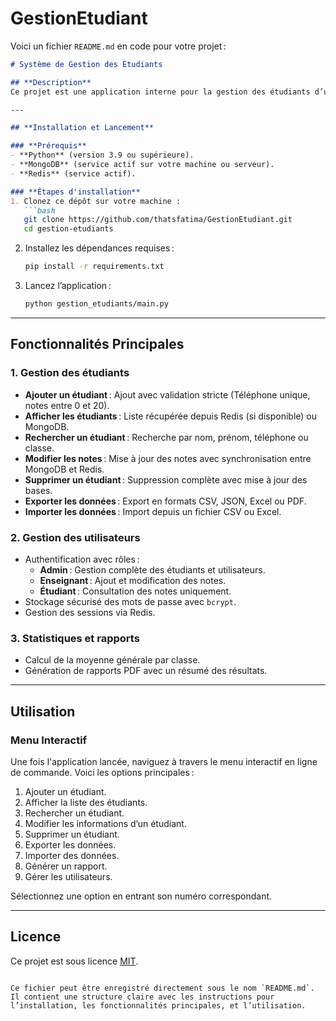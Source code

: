 # GestionEtudiant

Voici un fichier `README.md` en code pour votre projet :

```markdown
# Système de Gestion des Étudiants

## **Description**
Ce projet est une application interne pour la gestion des étudiants d’un établissement scolaire. Il utilise **Python**, **MongoDB** pour le stockage des données, et **Redis** pour optimiser les performances grâce à la mise en cache.

---

## **Installation et Lancement**

### **Prérequis**
- **Python** (version 3.9 ou supérieure).
- **MongoDB** (service actif sur votre machine ou serveur).
- **Redis** (service actif).

### **Étapes d'installation**
1. Clonez ce dépôt sur votre machine :
   ```bash
   git clone https://github.com/thatsfatima/GestionEtudiant.git
   cd gestion-etudiants
   ```

2. Installez les dépendances requises :
   ```bash
   pip install -r requirements.txt
   ```

3. Lancez l’application :
   ```bash
   python gestion_etudiants/main.py
   ```

---

## **Fonctionnalités Principales**

### **1. Gestion des étudiants**
- **Ajouter un étudiant** : Ajout avec validation stricte (Téléphone unique, notes entre 0 et 20).
- **Afficher les étudiants** : Liste récupérée depuis Redis (si disponible) ou MongoDB.
- **Rechercher un étudiant** : Recherche par nom, prénom, téléphone ou classe.
- **Modifier les notes** : Mise à jour des notes avec synchronisation entre MongoDB et Redis.
- **Supprimer un étudiant** : Suppression complète avec mise à jour des bases.
- **Exporter les données** : Export en formats CSV, JSON, Excel ou PDF.
- **Importer les données** : Import depuis un fichier CSV ou Excel.

### **2. Gestion des utilisateurs**
- Authentification avec rôles :
  - **Admin** : Gestion complète des étudiants et utilisateurs.
  - **Enseignant** : Ajout et modification des notes.
  - **Étudiant** : Consultation des notes uniquement.
- Stockage sécurisé des mots de passe avec `bcrypt`.
- Gestion des sessions via Redis.

### **3. Statistiques et rapports**
- Calcul de la moyenne générale par classe.
- Génération de rapports PDF avec un résumé des résultats.

---

## **Utilisation**

### **Menu Interactif**
Une fois l'application lancée, naviguez à travers le menu interactif en ligne de commande. Voici les options principales :
1. Ajouter un étudiant.
2. Afficher la liste des étudiants.
3. Rechercher un étudiant.
4. Modifier les informations d’un étudiant.
5. Supprimer un étudiant.
6. Exporter les données.
7. Importer des données.
8. Générer un rapport.
9. Gérer les utilisateurs.

Sélectionnez une option en entrant son numéro correspondant.

---

## **Licence**
Ce projet est sous licence [MIT](https://opensource.org/licenses/MIT).
```

Ce fichier peut être enregistré directement sous le nom `README.md`. Il contient une structure claire avec les instructions pour l’installation, les fonctionnalités principales, et l’utilisation.
```
